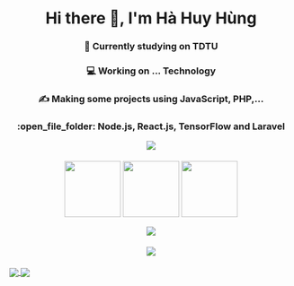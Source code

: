 <h1 align="center">Hi there 👋, I'm Hà Huy Hùng</h1>
<h3 align="center">📘 Currently studying on TDTU</h3>
<h3 align="center">💻 Working on ... Technology</h3>
<h3 align="center">✍️ Making some projects using JavaScript, PHP,...</h3>
<h3 align="center">:open_file_folder: Node.js, React.js, TensorFlow and Laravel </h3>


<p align="center" style="margin-bottom: 20px">
	<img src="https://github-readme-stats.vercel.app/api?username=Zeroryo&show_icons=true&theme=tokyonight"></img>
</p>
<p align="center" style="margin-bottom: 10px">
	<img src="https://media3.giphy.com/media/ln7z2eWriiQAllfVcn/200w.webp" width="100" />
	<img src="https://i.giphy.com/media/eNAsjO55tPbgaor7ma/200w.webp" width="100" />
	<img src="https://media.giphy.com/media/kdFc8fubgS31b8DsVu/giphy.gif" width="100" />
</p>
<p align="center" style="margin-bottom: 20px">
	<img src="https://github-readme-stats.vercel.app/api/pin/?username=Zeroryo&repo=lux_shop_travel"></img>
</p>
<p align="center" style="margin-bottom: 20px">
	<img src="https://github-readme-stats.vercel.app/api/top-langs/?username=Zeroryo&layout=compact"></img>
</p>
<a href="https://github.com/ZeroRyo/lux_shop_travel">
  <img align="center" src="https://github-readme-stats.vercel.app/api/pin/?username=anuraghazra&repo=github-readme-stats" />
</a>
<a href="https://github.com/ZeroRyo/hoctap">
  <img align="center" src="https://github-readme-stats.vercel.app/api/pin/?username=anuraghazra&repo=convoychat" />
</a>
